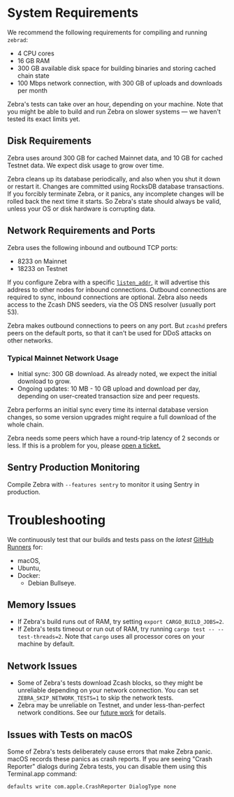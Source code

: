 # System Requirements

We recommend the following requirements for compiling and running `zebrad`:

- 4 CPU cores
- 16 GB RAM
- 300 GB available disk space for building binaries and storing cached chain
  state
- 100 Mbps network connection, with 300 GB of uploads and downloads per month

Zebra's tests can take over an hour, depending on your machine. Note that you
might be able to build and run Zebra on slower systems — we haven't tested its
exact limits yet.

## Disk Requirements

Zebra uses around 300 GB for cached Mainnet data, and 10 GB for cached Testnet
data. We expect disk usage to grow over time.

Zebra cleans up its database periodically, and also when you shut it down or
restart it. Changes are committed using RocksDB database transactions. If you
forcibly terminate Zebra, or it panics, any incomplete changes will be rolled
back the next time it starts. So Zebra's state should always be valid, unless
your OS or disk hardware is corrupting data.

## Network Requirements and Ports

Zebra uses the following inbound and outbound TCP ports:

- 8233 on Mainnet
- 18233 on Testnet

If you configure Zebra with a specific
[`listen_addr`](https://doc.zebra.zfnd.org/zebra_network/struct.Config.html#structfield.listen_addr),
it will advertise this address to other nodes for inbound connections. Outbound
connections are required to sync, inbound connections are optional. Zebra also
needs access to the Zcash DNS seeders, via the OS DNS resolver (usually port
53).

Zebra makes outbound connections to peers on any port. But `zcashd` prefers
peers on the default ports, so that it can't be used for DDoS attacks on other
networks.

### Typical Mainnet Network Usage

- Initial sync: 300 GB download. As already noted, we expect the initial
  download to grow.
- Ongoing updates: 10 MB - 10 GB upload and download per day, depending on
  user-created transaction size and peer requests.

Zebra performs an initial sync every time its internal database version changes,
so some version upgrades might require a full download of the whole chain.

Zebra needs some peers which have a round-trip latency of 2 seconds or less. If
this is a problem for you, please [open a
ticket.](https://github.com/ZcashFoundation/zebra/issues/new/choose)

## Sentry Production Monitoring

Compile Zebra with `--features sentry` to monitor it using Sentry in production.

# Troubleshooting

We continuously test that our builds and tests pass on the _latest_ [GitHub
Runners](https://docs.github.com/en/actions/using-github-hosted-runners/about-github-hosted-runners#supported-runners-and-hardware-resources)
for:

- macOS,
- Ubuntu,
- Docker:
  - Debian Bullseye.

## Memory Issues

- If Zebra's build runs out of RAM, try setting `export CARGO_BUILD_JOBS=2`.
- If Zebra's tests timeout or run out of RAM, try running `cargo test -- --test-threads=2`. Note that `cargo` uses all processor cores on your machine
  by default.

## Network Issues

- Some of Zebra's tests download Zcash blocks, so they might be unreliable
  depending on your network connection. You can set `ZEBRA_SKIP_NETWORK_TESTS=1`
  to skip the network tests.
- Zebra may be unreliable on Testnet, and under less-than-perfect network
  conditions. See our [future
  work](https://github.com/ZcashFoundation/zebra#future-work) for details.

## Issues with Tests on macOS

Some of Zebra's tests deliberately cause errors that make Zebra panic. macOS
records these panics as crash reports. If you are seeing "Crash Reporter"
dialogs during Zebra tests, you can disable them using this Terminal.app
command:

```sh
defaults write com.apple.CrashReporter DialogType none
```
